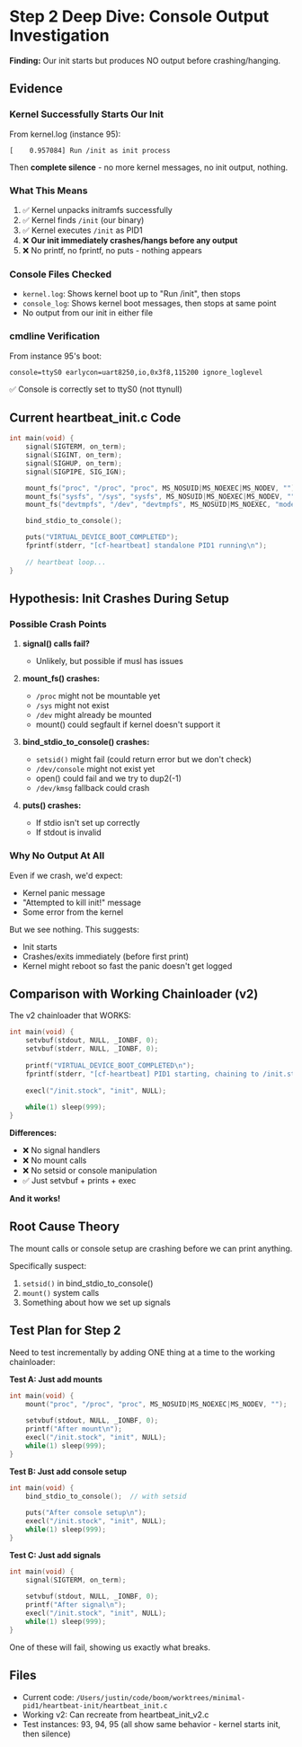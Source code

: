 # Step 2 Deep Dive: Console Output Investigation

**Finding:** Our init starts but produces NO output before crashing/hanging.

## Evidence

### Kernel Successfully Starts Our Init
From kernel.log (instance 95):
```
[    0.957084] Run /init as init process
```

Then **complete silence** - no more kernel messages, no init output, nothing.

### What This Means
1. ✅ Kernel unpacks initramfs successfully
2. ✅ Kernel finds `/init` (our binary)
3. ✅ Kernel executes `/init` as PID1
4. ❌ **Our init immediately crashes/hangs before any output**
5. ❌ No printf, no fprintf, no puts - nothing appears

### Console Files Checked
- `kernel.log`: Shows kernel boot up to "Run /init", then stops
- `console_log`: Shows kernel boot messages, then stops at same point
- No output from our init in either file

### cmdline Verification
From instance 95's boot:
```
console=ttyS0 earlycon=uart8250,io,0x3f8,115200 ignore_loglevel
```
✅ Console is correctly set to ttyS0 (not ttynull)

## Current heartbeat_init.c Code

```c
int main(void) {
    signal(SIGTERM, on_term);
    signal(SIGINT, on_term);
    signal(SIGHUP, on_term);
    signal(SIGPIPE, SIG_IGN);

    mount_fs("proc", "/proc", "proc", MS_NOSUID|MS_NOEXEC|MS_NODEV, "");
    mount_fs("sysfs", "/sys", "sysfs", MS_NOSUID|MS_NOEXEC|MS_NODEV, "");
    mount_fs("devtmpfs", "/dev", "devtmpfs", MS_NOSUID|MS_NOEXEC, "mode=0755");

    bind_stdio_to_console();

    puts("VIRTUAL_DEVICE_BOOT_COMPLETED");
    fprintf(stderr, "[cf-heartbeat] standalone PID1 running\n");
    
    // heartbeat loop...
}
```

## Hypothesis: Init Crashes During Setup

### Possible Crash Points

1. **signal() calls fail?**
   - Unlikely, but possible if musl has issues

2. **mount_fs() crashes:**
   - `/proc` might not be mountable yet
   - `/sys` might not exist
   - `/dev` might already be mounted
   - mount() could segfault if kernel doesn't support it

3. **bind_stdio_to_console() crashes:**
   - `setsid()` might fail (could return error but we don't check)
   - `/dev/console` might not exist yet
   - open() could fail and we try to dup2(-1)
   - `/dev/kmsg` fallback could crash

4. **puts() crashes:**
   - If stdio isn't set up correctly
   - If stdout is invalid

### Why No Output At All

Even if we crash, we'd expect:
- Kernel panic message
- "Attempted to kill init!" message
- Some error from the kernel

But we see nothing. This suggests:
- Init starts
- Crashes/exits immediately (before first print)
- Kernel might reboot so fast the panic doesn't get logged

## Comparison with Working Chainloader (v2)

The v2 chainloader that WORKS:
```c
int main(void) {
    setvbuf(stdout, NULL, _IONBF, 0);
    setvbuf(stderr, NULL, _IONBF, 0);
    
    printf("VIRTUAL_DEVICE_BOOT_COMPLETED\n");
    fprintf(stderr, "[cf-heartbeat] PID1 starting, chaining to /init.stock\n");
    
    execl("/init.stock", "init", NULL);
    
    while(1) sleep(999);
}
```

**Differences:**
- ❌ No signal handlers
- ❌ No mount calls  
- ❌ No setsid or console manipulation
- ✅ Just setvbuf + prints + exec

**And it works!**

## Root Cause Theory

The mount calls or console setup are crashing before we can print anything.

Specifically suspect:
1. `setsid()` in bind_stdio_to_console()
2. `mount()` system calls
3. Something about how we set up signals

## Test Plan for Step 2

Need to test incrementally by adding ONE thing at a time to the working chainloader:

**Test A: Just add mounts**
```c
int main(void) {
    mount("proc", "/proc", "proc", MS_NOSUID|MS_NOEXEC|MS_NODEV, "");
    
    setvbuf(stdout, NULL, _IONBF, 0);
    printf("After mount\n");
    execl("/init.stock", "init", NULL);
    while(1) sleep(999);
}
```

**Test B: Just add console setup**
```c
int main(void) {
    bind_stdio_to_console();  // with setsid
    
    puts("After console setup\n");
    execl("/init.stock", "init", NULL);
    while(1) sleep(999);
}
```

**Test C: Just add signals**
```c  
int main(void) {
    signal(SIGTERM, on_term);
    
    setvbuf(stdout, NULL, _IONBF, 0);
    printf("After signal\n");
    execl("/init.stock", "init", NULL);
    while(1) sleep(999);
}
```

One of these will fail, showing us exactly what breaks.

## Files
- Current code: `/Users/justin/code/boom/worktrees/minimal-pid1/heartbeat-init/heartbeat_init.c`
- Working v2: Can recreate from heartbeat_init_v2.c
- Test instances: 93, 94, 95 (all show same behavior - kernel starts init, then silence)
